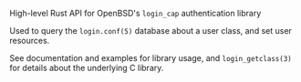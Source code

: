 High-level Rust API for OpenBSD's `login_cap` authentication library

Used to query the `login.conf(5)` database about a user class, and set user resources.

See documentation and examples for library usage, and `login_getclass(3)` for details about the underlying C library.
